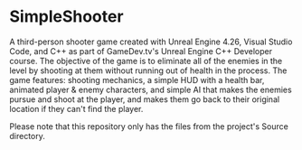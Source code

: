 # SimpleShooter
A third-person shooter game created with Unreal Engine 4.26, Visual Studio Code, and C++ as part of GameDev.tv's Unreal Engine C++ Developer course. The objective of the game is to eliminate all of the enemies in the level by shooting at them without running out of health in the process. The game features: shooting mechanics, a simple HUD with a health bar, animated player & enemy characters, and simple AI that makes the enemies pursue and shoot at the player, and makes them go back to their original location if they can't find the player.

Please note that this repository only has the files from the project's Source directory.
